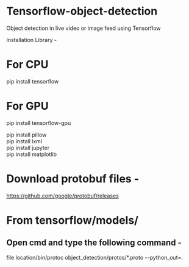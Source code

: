 # Tensorflow-object-detection
Object detection in live video or image feed using Tensorflow

Installation Library -

# For CPU
pip install tensorflow
# For GPU
pip install tensorflow-gpu

pip install pillow <br>
pip install lxml <br> 
pip install jupyter <br>
pip install matplotlib <br>

# Download protobuf files - 
https://github.com/google/protobuf/releases

# From tensorflow/models/
## Open cmd and type the following command - 

file location/bin/protoc object_detection/protos/*.proto --python_out=.


